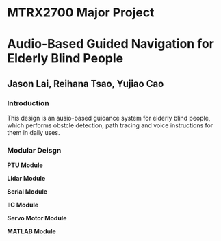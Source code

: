 # MTRX2700 Major Project 
# Audio-Based Guided Navigation for Elderly Blind People 

## Jason Lai, Reihana Tsao, Yujiao Cao

### Introduction
This design is an ausio-based guidance system for elderly blind people, which performs obstcle detection, path tracing and voice instructions for them in daily uses.

### Modular Deisgn

**PTU Module**

**Lidar Module**

**Serial Module**

**IIC Module**

**Servo Motor Module**

**MATLAB Module**



